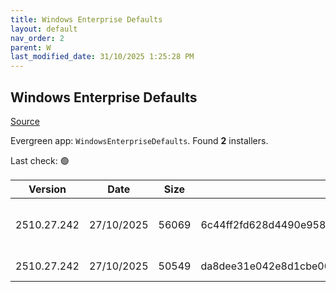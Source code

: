 ```yaml
---
title: Windows Enterprise Defaults
layout: default
nav_order: 2
parent: W
last_modified_date: 31/10/2025 1:25:28 PM
---
```


## Windows Enterprise Defaults

[Source](https://stealthpuppy.com/defaults/)

Evergreen app: `WindowsEnterpriseDefaults`. Found **2** installers.

Last check: 🟢

| Version     | Date       | Size  | Sha256                                                           | Architecture | InstallerType | Type      | URI                                                                                                                                                                                                    |
| ----------- | ---------- | ----- | ---------------------------------------------------------------- | ------------ | ------------- | --------- | ------------------------------------------------------------------------------------------------------------------------------------------------------------------------------------------------------ |
| 2510.27.242 | 27/10/2025 | 56069 | 6c44ff2fd628d4490e9580788cd9854e569e6637d5813b6bb8cc587bbfe12017 | x86          | Default       | intunewin | [https://github.com/aaronparker/defaults/releases/download/v2510.27.242/Install-Defaults.intunewin](https://github.com/aaronparker/defaults/releases/download/v2510.27.242/Install-Defaults.intunewin) |
| 2510.27.242 | 27/10/2025 | 50549 | da8dee31e042e8d1cbe00737f536eb39f577fc18dfa60e67941ee040f70ee8f9 | x86          | Default       | zip       | [https://github.com/aaronparker/defaults/releases/download/v2510.27.242/defaults.zip](https://github.com/aaronparker/defaults/releases/download/v2510.27.242/defaults.zip)                             |
